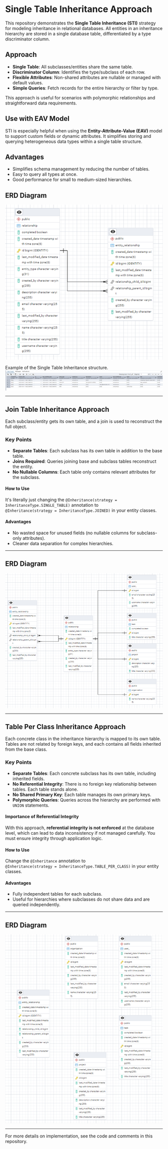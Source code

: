 # Single Table Inheritance Approach

This repository demonstrates the **Single Table Inheritance (STI)** strategy for modeling inheritance in relational
databases. All entities in an inheritance hierarchy are stored in a single database table, differentiated by a type
discriminator column.

## Approach

- **Single Table**: All subclasses/entities share the same table.
- **Discriminator Column**: Identifies the type/subclass of each row.
- **Flexible Attributes**: Non-shared attributes are nullable or managed with default values.
- **Simple Queries**: Fetch records for the entire hierarchy or filter by type.

This approach is useful for scenarios with polymorphic relationships and straightforward data requirements.

## Use with EAV Model

STI is especially helpful when using the **Entity-Attribute-Value (EAV)** model to support custom fields or dynamic
attributes. It simplifies storing and querying heterogeneous data types within a single table structure.

## Advantages

- Simplifies schema management by reducing the number of tables.
- Easy to query all types at once.
- Good performance for small to medium-sized hierarchies.

## ERD Diagram

![img.png](img.png)

Example of the Single Table Inheritance structure.
![img_1.png](img_1.png)

---

## Join Table Inheritance Approach

Each subclass/entity gets its own table, and a join is used to reconstruct the full object.

### Key Points

- **Separate Tables**: Each subclass has its own table in addition to the base table.
- **Joins Required**: Queries joining base and subclass tables reconstruct the entity.
- **No Nullable Columns**: Each table only contains relevant attributes for the subclass.

#### How to Use

It's literally just changing the `@Inheritance(strategy = InheritanceType.SINGLE_TABLE)` annotation to  
`@Inheritance(strategy = InheritanceType.JOINED)` in your entity classes.

#### Advantages

- No wasted space for unused fields (no nullable columns for subclass-only attributes).
- Cleaner data separation for complex hierarchies.

---

## ERD Diagram

![img_2.png](img_2.png)

---

## Table Per Class Inheritance Approach

Each concrete class in the inheritance hierarchy is mapped to its own table. Tables are not related by foreign keys, and
each contains all fields inherited from the base class.

### Key Points

- **Separate Tables**: Each concrete subclass has its own table, including inherited fields.
- **No Referential Integrity**: There is no foreign key relationship between tables. Each table stands alone.
- **No Shared Primary Key**: Each table manages its own primary keys.
- **Polymorphic Queries**: Queries across the hierarchy are performed with `UNION` statements.

#### Importance of Referential Integrity

With this approach, **referential integrity is not enforced** at the database level, which can lead to data
inconsistency if not managed carefully. You must ensure integrity through application logic.

#### How to Use

Change the `@Inheritance` annotation to  
`@Inheritance(strategy = InheritanceType.TABLE_PER_CLASS)` in your entity classes.

#### Advantages

- Fully independent tables for each subclass.
- Useful for hierarchies where subclasses do not share data and are queried independently.

---

## ERD Diagram

![img_3.png](img_3.png)

---

For more details on implementation, see the code and comments in this repository.